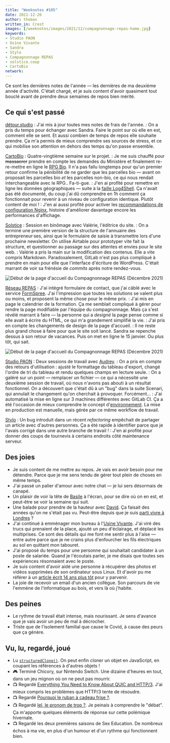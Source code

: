 ```yaml
---
title: "Weeknotes #105"
date: 2021-12-26
author: thomas
written_in: Crest
images: [/weeknotes/images/2021/12/compagnonnage-repas-home.jpg]
keywords:
- Studio PAON
- Usine Vivante
- Sandra
- Stylo
- Compagnonnage REPAS
- solstice.coop
- CartoBio
network:
---
```


Ce sont les dernières notes de l'année — les dernières de ma deuxième année d'activité.
C'était chargé, et je suis content d'avoir quasiment tout bouclé avant de prendre deux semaines de repos bien mérité.

<!--more-->

## Ce qui s'est passé

[détour.studio]
: J'ai mis à jour toutes mes notes de frais de l'année.
: On a pris du temps pour échanger avec Sandra. Faire le point sur où elle en est, comment elle se sent. Et aussi combien de temps de repos elle souhaite prendre. Ça m'a permis de mieux comprendre ses sources de stress, et ce qui mobilise son attention en dehors des temps qu'on passe ensemble.

[CartoBio]
: Quatre-vingtième semaine sur le projet.
: Je me suis chauffé pour ~~massacrer~~ prendre en compte les demandes du Ministère et finalement re-re-mettre en ligne le [RPG Bio](https://www.data.gouv.fr/fr/datasets/616d6531c2951bbe8bd97771/). Il n'a pas fallu longtemps pour qu'un premier retour confirme la pénibilité de ne garder que les parcelles bio — avant on proposait les parcelles bio _et_ les parcelles non-bio, ce qui nous rendait interchangeable avec le RPG.. Fa-ti-gue.
: J'en ai profité pour remettre en ligne les données géographiques — suite à la [faille Log4Shell](https://www.infoq.com/fr/news/2021/12/java-news-roundup-dec13-2021/). Ça n'avait pas été documenté, du coup j'ai dû comprendre en 1h comment ça fonctionnait pour revenir à un niveau de configuration identique. Plutôt content de moi !
: J'en ai aussi profité pour activer les [recommandations de configuration Nginx](https://github.com/h5bp/server-configs-nginx), histoire d'améliorer davantage encore les performances d'affichage.

[Solstice]
: Session en binômage avec Valérie, l'éditrice du site.
: On a terminé une première version de la structure de l'annuaire des entrepreneur·ses, ainsi que le formulaire de saisie à transmettre lors d'une prochaine newsletter. On utilise Airtable pour prototyper vite fait la structure, et questionner au passage sur des attentes et envies pour le site web.
: Valérie a pris la main sur la modification des contenus. Elle a vite compris Markdown. Paradoxalement, GitLab n'est pas plus compliqué à prendre en main pour elle que l'interface d'écriture de WordPress. C'était marrant de voir sa frénésie de _commits_ après notre rendez-vous.

![](/weeknotes/images/2021/12/solstice-home.png "Début de la page d'accueil du Compagnonnage REPAS (Décembre 2021)")

[Réseau REPAS]
: J'ai intégré formulaire de contact, que j'ai câblé avec le service [FormSpree](https://formspree.io). J'ai l'impression que toutes les solutions se valent plus ou moins, et proposent la même chose pour le même prix.
: J'ai mis en page le calendrier de la formation. Ça me semblait compliqué à gérer pour rendre la page modifiable par l'équipe du compagnonnage. Mais ça s'est révélé marrant à faire — la personne qui a _designé_ la page pense comme si elle avait à écrire du HTML, ce qui m'a grandement simplifié la vie.
: J'ai pris en compte les changements de design de la page d'accueil.
: Il ne reste plus grand chose à faire pour que le site soit lancé. Sandra se repenche dessus à son retour de vacances. Puis on met en ligne le 15 janvier. Ou plus tôt, qui sait.

![](/weeknotes/images/2021/12/compagnonnage-repas-home.jpg "Début de la page d'accueil du Compagnonnage REPAS (Décembre 2021)")

[Studio PAON][EditAdapt]
: Deux sessions de travail avec [Audrey].
: On a pris en compte des retours d'utilisation : ajusté le formattage du tableau d'export, changé l'ordre de tri du tableau et rendu quelques champs en lecture seule.
: On a galéré sur un point — remplacer un fichier — ce qui a nécessité une deuxième session de travail, où nous n'avons pas abouti à un résultat fonctionnel. On a découvert que c'était dû à un "bug" dans la suite Scenari, qui annulait le changement qu'on cherchait à provoquer. Forcément…
: J'ai automatisé la mise en ligne sur 3 machines différentes avec GitLab CI. Ça a été l'occasion de mieux comprendre le concept d'[environnement](https://docs.gitlab.com/ee/ci/environments/index.html). La mise en production est manuelle, mais gérée par ce même workflow de travail.

[Stylo]
: Un bug introduit dans un récent _refactoring_ empêchait de partager un article avec d'autres personnes. Ça a été rapide à identifier parce que je l'avais corrigé dans une autre branche de travail !
: J'en ai profité pour donner des coups de tournevis à certains endroits côté maintenance serveur.

## Des joies

- Je suis content de me mettre au repos. Je vais en avoir besoin pour me détendre. Parce que je me sens tendu de gérer tout plein de choses en même temps.
- J'ai passé un palier d'amour avec notre chat — je lui sers désormais de canapé.
- Un plaisir de voir la tête de [Basile] à l'écran, pour se dire où on en est, et peut-être se voir la semaine qui suit.
- Une balade pour prendre de la hauteur avec [David](https://larlet.fr/david/). Ça faisait des années qu'on ne s'était pas vu. Peut-être depuis que je suis [parti vivre à Londres](https://thom4.net/2013/every-day-is-a-brand-new-place/) ?
- J'ai continué à emménager mon bureau à l'[Usine Vivante]. J'ai viré des trucs qui prenaient de la place, ajouté un peu d'éclairage, et déplacé les multiprises. Ce sont des détails qui me font me sentir plus à l'aise — entre autre parce que je ne crains plus d'enfourcher les fils électriques au sol en quittant mon tabouret.
- J'ai proposé du temps pour une personne qui souhaitait candidater à un poste de salariée. Quand je l'écoutais parler, je me disais que toutes ses expériences résonnaient avec le poste.
- Je suis content d'avoir aidé une personne à récupérer des photos et vidéos supprimées de son ordinateur sous Linux. Et d'avoir pu me référer à un [article écrit 14 ans plus tôt](https://thom4.net/2007/testdisc-photorec-partitions-donnees-perdues/) pour y parvenir.
- La joie de recevoir un email d'un ancien collègue. Son parcours de vie l'emmène de l'informatique au bois, et vers là où j'habite.

## Des peines

- Le rythme de travail était intense, mais nourissant. Je sens d'avance que je vais avoir un peu de mal à décrocher.
- Triste que de l'isolement familial que cause le Covid, à cause des peurs que ça génère.

## Vu, lu, regardé, joué

- Lu [`structuredClone()`](https://web.dev/structured-clone/). On peut enfin cloner un objet en JavaScript, en coupant les références à d'autres objets !
- 🎮 Terminé Chicory, sur Nintendo Switch. Une dizaine d'heures en tout, dans un jeu mignon où on ne peut pas mourrir.
- 📺 Regardé [Everything You Need to Know About QUIC and HTTP/3](https://www.youtube.com/watch?v=_QQX0Ezpq8U). J'ai mieux compris les problèmes que HTTP/3 tente de résoudre.
- 📺 Regardé [Pourquoi le ruban à cadeau frise ?](https://www.youtube.com/watch?v=39agCkh7oFc).
- 📺 Regardé [Iel, le pronom de trop ?](https://www.youtube.com/watch?v=tmLznjLR18A). Je peinais à comprendre le "débat". Ça m'apporte quelques éléments de réponse sur cette polémique hivernale.
- 📺 Regardé les deux premières saisons de Sex Education. De nombreux échos à ma vie, en plus d'un humour et d'un rythme qui fonctionnent bien.

[détour.studio]: /
[Solstice]: https://solstice.coop/
[Stylo]: https://github.com/EcrituresNumeriques/stylo
[CartoBio]: https://cartobio.org/
[Usine Vivante]: https://www.usinevivante.org
[La Zone]: http://la.zone
[YesWiki]: https://yeswiki.net
[NatureProgres]: http://np26.fr/
[Réseau REPAS]: http://www.reseaurepas.free.fr/
[EditAdapt]: http://editadapt.fr/

[Noémie]: https://noemiegirard.co
[Sandra]: https://sandrakpodar.net/
[Juliette]: https://twitter.com/ju_net01
[Sofia]: https://twitter.com/sofiaboulaarab
[Guillaume]: https://www.yuzutech.fr/
[Antoine]: https://www.quaternum.net/
[Yannick]: https://elsif.fr/
[Basile]: https://basilesimon.fr/
[Maïtané]: https://maiwann.net/
[Laurent]: https://cocotier.xyz/
[Audrey]: https://fr.linkedin.com/in/audreybramy
